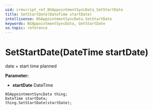 ```yaml
---
uid: crmscript_ref_NSAppointmentSyncData_SetStartDate
title: SetStartDate(DateTime startDate)
intellisense: NSAppointmentSyncData.SetStartDate
keywords: NSAppointmentSyncData, GetStartDate
so.topic: reference
---
```


# SetStartDate(DateTime startDate)

date + start time planned

**Parameter:** 
* **startDate** DateTime

```crmscript
NSAppointmentSyncData thing;
DateTime startDate;
thing.SetStartDate(startDate);
```

